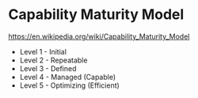 # Capability Maturity Model

<https://en.wikipedia.org/wiki/Capability_Maturity_Model>

- Level 1 - Initial
- Level 2 - Repeatable
- Level 3 - Defined
- Level 4 - Managed (Capable)
- Level 5 - Optimizing (Efficient)